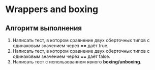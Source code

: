 # Wrappers and boxing

## Алгоритм выполнения

1.	Написать тест, в котором сравнение двух оберточных типов с одинаковым значением через __==__ даёт true.
2.  Написать тест, в котором сравнение двух оберточных типов с одинаковым значением через __==__ даёт false. 
3.	Написать тест с использованием явного __boxing/unboxing__.

